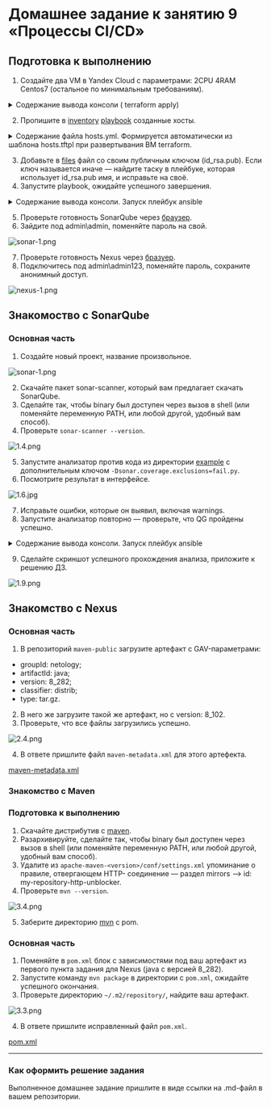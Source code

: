 # Домашнее задание к занятию 9 «Процессы CI/CD»

## Подготовка к выполнению

1. Создайте два VM в Yandex Cloud с параметрами: 2CPU 4RAM Centos7 (остальное по минимальным требованиям).

<details><summary> Содержание вывода консоли ( terraform apply) </summary>

````
home@pc:~/DevOps обучение/practice/Раздел_9/Practice_9.3/infrastructure/vm$ terraform apply

......

Plan: 5 to add, 0 to change, 0 to destroy.

Do you want to perform these actions?
  Terraform will perform the actions described above.
  Only 'yes' will be accepted to approve.

  Enter a value: yes

yandex_vpc_network.develop: Creating...
yandex_vpc_network.develop: Creation complete after 2s [id=enp7bhlvqcdglcl2gr9a]
yandex_vpc_subnet.develop: Creating...
yandex_vpc_subnet.develop: Creation complete after 1s [id=e9bji1ttu4tkfq6lma1n]

......

local_file.hosts_cfg: Creating...
local_file.hosts_cfg: Creation complete after 0s [id=237b0490ac7cce1b73e7d293032e140da98b6149]

Apply complete! Resources: 5 added, 0 changed, 0 destroyed.
````
</details>

2. Пропишите в [inventory](./infrastructure/inventory/cicd/hosts.yml) [playbook](./infrastructure/site.yml) созданные хосты.

<details><summary> Содержание файла hosts.yml. Формируется автоматически из шаблона hosts.tftpl при развертывания ВМ terraform. </summary>

````
---
all:
  hosts:
    sonar-01:
      ansible_host: 51.250.86.95
    nexus-01:
      ansible_host: 51.250.90.123
  children:
    sonarqube:
      hosts:
        sonar-01:
    nexus:
      hosts:
        nexus-01:
    postgres:
      hosts:
        sonar-01:
  vars:
    ansible_connection_type: paramiko
    ansible_user: centos
````
</details>

3. Добавьте в [files](./infrastructure/files/) файл со своим публичным ключом (id_rsa.pub). Если ключ называется иначе — найдите таску в плейбуке, которая использует id_rsa.pub имя, и исправьте на своё.
4. Запустите playbook, ожидайте успешного завершения.

<details><summary> Содержание вывода консоли. Запуск плейбук ansible </summary>

````
home@pc:~/DevOps обучение/practice/Раздел_9/Practice_9.3/infrastructure$ ansible-playbook -i ./inventory/cicd/hosts.yml site.yml

......

PLAY RECAP **************************************************************************************************************************************************************************************
nexus-01                   : ok=17   changed=15   unreachable=0    failed=0    skipped=2    rescued=0    ignored=0   
sonar-01                   : ok=35   changed=27   unreachable=0    failed=0    skipped=0    rescued=0    ignored=0   
````
</details>

5. Проверьте готовность SonarQube через [браузер](http://localhost:9000).
6. Зайдите под admin\admin, поменяйте пароль на свой.

![sonar-1.png](image%2Fsonar-1.png)

7. Проверьте готовность Nexus через [бразуер](http://localhost:8081).
8. Подключитесь под admin\admin123, поменяйте пароль, сохраните анонимный доступ.

![nexus-1.png](image%2Fnexus-1.png)

## Знакомоство с SonarQube

### Основная часть

1. Создайте новый проект, название произвольное.

![sonar-1.png](image%2Fsonar-1.png)

2. Скачайте пакет sonar-scanner, который вам предлагает скачать SonarQube.
3. Сделайте так, чтобы binary был доступен через вызов в shell (или поменяйте переменную PATH, или любой другой, удобный вам способ).
4. Проверьте `sonar-scanner --version`.

![1.4.png](image%2F1.4.png)

5. Запустите анализатор против кода из директории [example](./example) с дополнительным ключом `-Dsonar.coverage.exclusions=fail.py`.
6. Посмотрите результат в интерфейсе.

![1.6.jpg](image%2F1.6.jpg)

7. Исправьте ошибки, которые он выявил, включая warnings.
8. Запустите анализатор повторно — проверьте, что QG пройдены успешно.

<details><summary> Содержание вывода консоли. Запуск плейбук ansible </summary>

````
home@pc:~/DevOps обучение/practice/Раздел_9/Practice_9.3/example$ sonar-scanner   -Dsonar.projectKey=testpy   -Dsonar.sources=.   -Dsonar.host.url=http://51.250.86.95:9000   -Dsonar.login=fdec2e9a6dbb10dea430798c0e244b39899daf58 -Dsonar.coverage.exclusions=fail.py
INFO: Scanner configuration file: /home/home/.local/share/sonar-scanner-5.0.1.3006-linux/conf/sonar-scanner.properties
INFO: Project root configuration file: NONE
INFO: SonarScanner 5.0.1.3006
INFO: Java 17.0.7 Eclipse Adoptium (64-bit)
INFO: Linux 6.1.0-12-amd64 amd64
INFO: User cache: /home/home/.sonar/cache
INFO: Analyzing on SonarQube server 9.1.0
......
INFO: ------------- Run sensors on project
INFO: Sensor Zero Coverage Sensor
INFO: Sensor Zero Coverage Sensor (done) | time=1ms
INFO: SCM Publisher No SCM system was detected. You can use the 'sonar.scm.provider' property to explicitly specify it.
INFO: CPD Executor Calculating CPD for 1 file
INFO: CPD Executor CPD calculation finished (done) | time=8ms
INFO: Analysis report generated in 72ms, dir size=102,8 kB
INFO: Analysis report compressed in 26ms, zip size=13,8 kB
INFO: Analysis report uploaded in 61ms
INFO: ANALYSIS SUCCESSFUL, you can browse http://51.250.86.95:9000/dashboard?id=testpy
INFO: Note that you will be able to access the updated dashboard once the server has processed the submitted analysis report
INFO: More about the report processing at http://51.250.86.95:9000/api/ce/task?id=AYsRXroNRi4VmZbLfr_d
INFO: Analysis total time: 5.541 s
INFO: ------------------------------------------------------------------------
INFO: EXECUTION SUCCESS
INFO: ------------------------------------------------------------------------
INFO: Total time: 6.764s
INFO: Final Memory: 11M/56M
INFO: ------------------------------------------------------------------------
````
</details>

9. Сделайте скриншот успешного прохождения анализа, приложите к решению ДЗ.

![1.9.png](image%2F1.9.png)

## Знакомство с Nexus

### Основная часть

1. В репозиторий `maven-public` загрузите артефакт с GAV-параметрами:

 *    groupId: netology;
 *    artifactId: java;
 *    version: 8_282;
 *    classifier: distrib;
 *    type: tar.gz.
   
2. В него же загрузите такой же артефакт, но с version: 8_102.
3. Проверьте, что все файлы загрузились успешно.

![2.4.png](image%2F2.4.png)

4. В ответе пришлите файл `maven-metadata.xml` для этого артефекта.

[maven-metadata.xml](image%2Fmaven-metadata.xml)

### Знакомство с Maven

### Подготовка к выполнению

1. Скачайте дистрибутив с [maven](https://maven.apache.org/download.cgi).
2. Разархивируйте, сделайте так, чтобы binary был доступен через вызов в shell (или поменяйте переменную PATH, или любой другой, удобный вам способ).
3. Удалите из `apache-maven-<version>/conf/settings.xml` упоминание о правиле, отвергающем HTTP- соединение — раздел mirrors —> id: my-repository-http-unblocker.
4. Проверьте `mvn --version`.

![3.4.png](image%2F3.4.png)

5. Заберите директорию [mvn](./mvn) с pom.

### Основная часть

1. Поменяйте в `pom.xml` блок с зависимостями под ваш артефакт из первого пункта задания для Nexus (java с версией 8_282).
2. Запустите команду `mvn package` в директории с `pom.xml`, ожидайте успешного окончания.
3. Проверьте директорию `~/.m2/repository/`, найдите ваш артефакт.

![3.3.png](image%2F3.3.png)

4. В ответе пришлите исправленный файл `pom.xml`.

[pom.xml](mvn%2Fpom.xml)

---

### Как оформить решение задания

Выполненное домашнее задание пришлите в виде ссылки на .md-файл в вашем репозитории.
